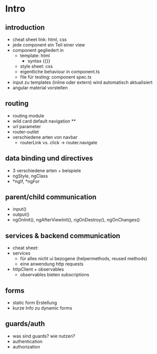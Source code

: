 # Intro

## introduction

- cheat sheet link: html, css
- jede component ein Teil einer view
- component gegliedert in
  - template: html
    - syntax {{}}
  - style sheet: css
  - eigentliche behaviour in component.ts
  - file für testing: component spec.ts
- input zu templates (inline oder extern) wird automatisch aktualisiert
- angular material vorstellen

## routing

- routing module
- wild card default navigation \*\*
- url parameter
- router-outlet
- verschiedene arten von navbar
  - routerLink vs. click -> router.navigate

## data binding und directives

- 3 verschiedene arten + beispiele
- ngStyle, ngClass
- *ngIf, *ngFor

## parent/child communication

- input()
- output()
- ngOnInit(), ngAfterViewInit(), ngOnDestroy(), ngOnChanges()

## services & backend communication

- cheat sheet:
- services
  - für alles nicht ui bezogene (helpermethods, reused methods)
  - eine anwendung http requests
- httpClient + observables
  - observables bieten subscriptions

## forms

- static form Erstellung
- kurze Info zu dynamic forms

## guards/auth

- was sind guards? wie nutzen?
- authentication
- authorization

